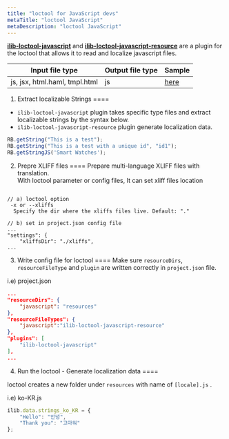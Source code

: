 ```yaml
---
title: "loctool for JavaScript devs"
metaTitle: "loctool JavaScript"
metaDescription: "loctool JavaScript"
---
```


**[ilib-loctool-javascript](https://github.com/iLib-js/ilib-loctool-javascript)** and **[ilib-loctool-javascript-resource](https://github.com/iLib-js/ilib-loctool-javascript-resource)**  are a plugin for the loctool that allows it to read and localize javascript files.  

|        Input file type        | Output file type | Sample |
|:-----------------------------:|------------------|--------|
| js, jsx, html.haml, tmpl.html |        js        |  [here](https://github.com/iLib-js/ilib-loctool-samples)  |


1) Extract localizable Strings
====
* `ilib-loctool-javascript` plugin takes specific type files  and extract localizable strings by the syntax below.  
* `ilib-loctool-javascript-resource` plugin generate localization data.

```javascript
RB.getString("This is a test");
RB.getString("This is a test with a unique id", "id1");
RB.getStringJS('Smart Watches');
```

2) Prepre XLIFF files
====
Prepare multi-language XLIFF files with translation.   
With loctool parameter or config files, It can set xliff files location

```

// a) loctool option
 -x or --xliffs
  Specify the dir where the xliffs files live. Default: "."

// b) set in project.json config file
...
"settings": {
    "xliffsDir": "./xliffs",
...    

```
3) Write config file for loctool
====
Make sure `resourceDirs`, `resourceFileType` and `plugin` are written correctly in `project.json` file.

i.e) project.json

```json
...
"resourceDirs": {
    "javascript": "resources"
},
"resourceFileTypes": {
    "javascript":"ilib-loctool-javascript-resource"
},
"plugins": [
    "ilib-loctool-javascript"
],
...
```


4) Run the loctool - Generate localization data 
====

loctool creates a new folder under `resources` with name of `[locale].js` .


i.e) ko-KR.js 
```javascript
ilib.data.strings_ko_KR = {
    "Hello": "안녕",
    "Thank you": "고마워"
};
```